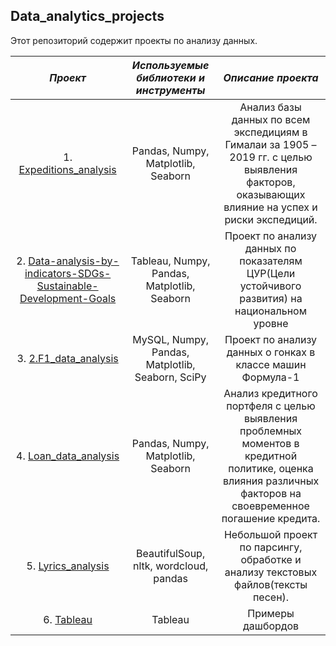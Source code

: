 ## Data_analytics_projects

Этот репозиторий содержит проекты по анализу данных.

| ___Проект___ | ___Используемые библиотеки и инструменты___ | ___Описание проекта___ |
| :--------------------: | :---------------------: |:---------------------------:|
| 1. [Expeditions_analysis](https://github.com/IV-1984/Data_analytics_projects/blob/main/1.%20Expeditions_analysis/Expeditions_analysis-final.ipynb) | Pandas, Numpy, Matplotlib, Seaborn  | Анализ базы данных по всем экспедициям в Гималаи за 1905 – 2019 гг. с целью выявления факторов, оказывающих влияние на успех и риски экспедиций. |
| 2. [Data-analysis-by-indicators-SDGs-Sustainable-Development-Goals](https://github.com/IV-1984/Data_analytics_projects/tree/main/2.%20Data-analysis-by-indicators-SDGs-Sustainable-Development-Goals)| Tableau, Numpy, Pandas, Matplotlib, Seaborn| Проект по анализу данных по показателям ЦУР(Цели устойчивого развития) на национальном уровне|
| 3. [2.F1_data_analysis](https://github.com/IV-1984/Data_analytics_projects/blob/main/3.%20F1_data_analysis/2.F1_data_analysis_SQL%26Python-FINAL-Copy2.ipynb) | MySQL, Numpy, Pandas, Matplotlib, Seaborn, SciPy | Проект по анализу данных о гонках в классе машин Формула-1  |
| 4. [Loan_data_analysis](https://github.com/IV-1984/Data_analytics_projects/blob/main/4.%20Loan%20Data%20Analysis/Loan%20Data%20Analysis-final.ipynb) | Pandas, Numpy, Matplotlib, Seaborn  | Анализ кредитного портфеля с целью выявления проблемных моментов в кредитной политике, оценка влияния различных факторов на своевременное погашение кредита.
| 5. [Lyrics_analysis](https://github.com/IV-1984/Data_analytics_projects/blob/main/4.%20Loan%20Data%20Analysis/Loan%20Data%20Analysis-final.ipynb) | BeautifulSoup, nltk, wordcloud, pandas  | Небольшой проект по парсингу,  обработке и анализу текстовых файлов(тексты песен).
| 6. [Tableau](https://public.tableau.com/app/profile/ivan8718) | Tableau  | Примеры дашбордов
